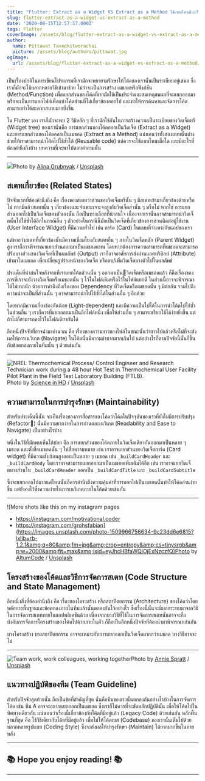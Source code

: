 ```yaml
---
title: "Flutter: Extract as a Widget VS Extract as a Method ใช้แบบไหนดีนะ?"
slug: flutter-extract-as-a-widget-vs-extract-as-a-method
date: '2020-08-15T12:57:37.000Z'
tags: Flutter
coverImage: /assets/blog/flutter-extract-as-a-widget-vs-extract-as-a-method/cover.jpeg
author:
  name: Pittawat Taveekitworachai
  picture: /assets/blog/authors/pittawat.jpg
ogImage:
  url: /assets/blog/flutter-extract-as-a-widget-vs-extract-as-a-method/cover.jpeg
---
```


เป็นเรื่องปกติในการเขียนโปรแกรมที่เรามักจะพยายามรักษาให้โค้ดของเรานั้นเป็นระเบียบอยู่เสมอ ซึ่งเราก็มักจะใช้หลากหลายวิธีเข้ามาช่วย ไม่ว่าจะเป็นการสร้าง เมธอดหรือฟังก์ชัน (Method/Function) เพื่อแยกส่วนของโค้ดที่เรามักใช้เป็นประจำและสมเหตุสมผลที่จะแยกออกมา หรือจะเป็นการแยกไฟล์เพื่อแบ่งโค้ดส่วนที่ไม่เกี่ยวข้องออกไป และทำให้การค้นหาและจัดการโค้ดสามารถทำได้สะดวกสบายมากยิ่งขึ้น

ใน Flutter เอง เราก็มักจะพบ 2 วิธีหลัก ๆ ที่เรามักใช้กันในการสร้างความเป็นระเบียบของวิดเจ็ตทรี (Widget tree) ของเรานั่นคือ การแยกส่วนของโค้ดออกเป็นวิดเจ็ต (Extract as a Widget) และการแยกส่วนของโค้ดออกเป็นเมธอด (Extract as a Method) แน่นอนว่าทั้งสองแบบนั้นต่างช่วยให้เราสามารถนำโค้ดไปใช้ซ้ำได้ (Reusable code) แต่ควรจะใช้แบบไหนเมื่อใด และมีอะไรที่ต้องคำนึงถึงบ้าง บทความนี้จะพาไปตอบคำถามนั้น

---
![](https://images.unsplash.com/photo-1545987796-200677ee1011?ixlib=rb-1.2.1&amp;q=80&amp;fm=jpg&amp;crop=entropy&amp;cs=tinysrgb&amp;w=2000&amp;fit=max&amp;ixid=eyJhcHBfaWQiOjExNzczfQ)Photo by [Alina Grubnyak](https://unsplash.com/@alinnnaaaa?utm_source=ghost&utm_medium=referral&utm_campaign=api-credit) / [Unsplash](https://unsplash.com/?utm_source=ghost&utm_medium=referral&utm_campaign=api-credit)
## สเตทเกี่ยวข้อง (Related States)

ปัจจัยแรกที่ต้องคำนึงถึง คือ เรื่องของสเตทว่าส่วนของวิดเจ็ตทรีนั้น ๆ มีสเตทเข้ามาเกี่ยวข้องด้วยหรือไม่ หากมีแล้วสเตทนั้น ๆ เกี่ยวข้องและจำเพาะเจาะจงสูงกับวิดเจ็ตส่วนั้น ๆ หรือไม่ หากใช่ การแยกส่วนออกไปเป็นวิดเจ็ตของตัวเองนั้น ถือเป็นทางเลือกที่น่าสนใจ เนื่องจากเรานั้นอาจสามารถนำวิดเจ็ตนั้นไปใช้ซ้ำได้อีกในกรณีอื่น ๆ ตัวอย่างในกรณีนี้มักเป็นวิดเจ็ตที่เกี่ยวข้องการส่วนติดต่อผู้ใช้งาน (User Interface Widget) ที่มีความทั่วไป เช่น การ์ด (Card) ในแบบที่จำเพาะกับแอปของเรา

แต่หากว่าสเตทที่เกี่ยวข้องนั้นมีความเชื่อมโยงกับสเตทอื่น ๆ ภายในวิดเจ็ตหลัก (Parent Widget) สูง เราก็อาจพิจารณาแยกส่วนออกมาเป็นเมธอดแทน โดยหากต้องการความสามารถที่เมธอดจะสามารถปรับบางส่วนของวิดเจ็ตที่เป็นผลลัพธ์ (Output) เราก็อาจอาศัยการส่งผ่านแอตทริบิลท์ (Attribute) เข้ามาในเมธอด เพื่อเปลี่ยนรูปร่างหน้าของวิดเจ็ต หรือลบ/เพิ่มวิดเจ็ตบางตัวไปในผลลัพธ์

ประเด็นที่น่าสนใจหลังจากที่เราแยกโค้ดส่วนนั้น ๆ ออกมาเป็นวิดเจ็ตหรือเมธอดแล้ว ก็คือเรื่องของการที่เราจะยังวางวิดเจ็ตหรือเมธอดนั้น ๆ ไว้ในไฟล์เดิมหรือไว้ในไฟล์แยกดี ในส่วนนี้อาจจะพิจารณาได้ไม่ยากนัก ด้วยการคำนึงถึงเรื่องของ Dependency ที่วิดเจ็ตหรือเมธอดนั้น ๆ มีต่อกัน รวมไปถึงความน่าจะเป็นที่ส่วนนั้น ๆ อาจสามารถนำไปใช้ซ้ำได้ในส่วนอื่น ๆ อีกด้วย

โดยหากมีความเกี่ยงข้องกันน้อย (Light-dependent) และมีความเป็นไปได้ในการนำโค้ดไปใช้ซ้ำในส่วนอื่น ๆ เราก็ควรที่แยกออกมาเป็นอีกไฟล์หนึ่ง เพื่อให้ส่วนอื่น ๆ สามารถเรียกใช้ได้ง่ายยิ่งขึ้น แต่ถ้าไม่ก็สามารถคงไว้ในไฟล์เดียวกันได้

อีกหนึ่งปัจจัยที่อาจนำมาคำนวณ คือ เรื่องของความยาวของไฟล์ในขณะนั้นว่ายาวไปแล้วหรือไม่ที่จะส่งผลให้การเนวิเกต (Navigate) ในโค้ดนั้นมีความลำบากมากเกินไป แต่อย่างไรก็ตามปัจจัยนี้นั้นก็ขึ้นกับข้อตกลงภายในทีมนั้น ๆ ด้วยเช่นกัน

---
![NREL Thermochemical Process/ Control Engineer and Research Technician work during a 48 hour Hot Test in Thermochemical User Facility Pilot Plant in the Field Test Laboratory Building (FTLB).](https://images.unsplash.com/photo-1574689049868-e94ed5301745?ixlib=rb-1.2.1&amp;q=80&amp;fm=jpg&amp;crop=entropy&amp;cs=tinysrgb&amp;w=2000&amp;fit=max&amp;ixid=eyJhcHBfaWQiOjExNzczfQ)Photo by [Science in HD](https://unsplash.com/@scienceinhd?utm_source=ghost&utm_medium=referral&utm_campaign=api-credit) / [Unsplash](https://unsplash.com/?utm_source=ghost&utm_medium=referral&utm_campaign=api-credit)
## ความสามารถในการบำรุงรักษา (Maintainability)

สำหรับประเด็นนี้นั้น จะเป็นเรื่องของการสื่อสารของโค้ดว่าโค้ดในปัจจุบันของเราที่ยังไม่มีการปรับปรุง (Refactor) นั้นมีความยากง่ายในการอ่านและเนวิเกต (Readability and Ease to Navigate) เป็นอย่างไรบ้าง 

หนึ่งในวิธีที่มักพบเห็นได้บ่อย คือ การแยกส่วนของโค้ดภายในวิดเจ็ตเดียวกันออกมาเป็นหลาย ๆ เมธอด และตั้งชื่อเมธอดนั้น ๆ ให้สื่อความหมาย เช่น เราอาจแยกส่วนของวิดเจ็ตการ์ด (Card widget) ที่มีความซับซ้อนสูงออกเป็นหลาย ๆ เมธอด เช่น `_buildCardHeader` และ `_buildCardBody` โดยเราอาจสามารถแยกออกมาเป็นเมธอดเพิ่มเติมได้อีก เช่น เราอาจแยกวิดเจ็ตบางส่วนใน `_buildCardHeader` ออกเป็น `_buildCardTitle` และ `_buildCardSubtitle`

ซึ่งจะแยกออกไปมากแค่ไหนนั้นก็ควรคำนึงถึงความคุ้มค่าที่การออกไปเป็นเมธอดนั้นทำให้โค้ดอ่านง่ายขึ้น แต่ยังคงไว้ซึ่งความง่ายในการเนวิเกตภายในโค้ดด้วยเช่นกัน

---
![More shots like this on my instagram pages 
- https://instagram.com/motivational.coder
- https://instagram.com/grohsfabian](https://images.unsplash.com/photo-1509966756634-9c23dd6e6815?ixlib=rb-1.2.1&amp;q=80&amp;fm=jpg&amp;crop=entropy&amp;cs=tinysrgb&amp;w=2000&amp;fit=max&amp;ixid=eyJhcHBfaWQiOjExNzczfQ)Photo by [AltumCode](https://unsplash.com/@altumcode?utm_source=ghost&utm_medium=referral&utm_campaign=api-credit) / [Unsplash](https://unsplash.com/?utm_source=ghost&utm_medium=referral&utm_campaign=api-credit)
## โครงสร้างของโค้ดและวิธีการจัดการสเตท (Code Structure and State Management)

อีกหนึ่งสิ่งที่ต้องคำนึงถึง คือ เรื่องของโครงสร้าง หรือสถาปัตยกรรม (Architecture) ของโค้ดว่าโดยหลักการพื้นฐานและข้อตกลงภายในทีมแล้วนั้นตกลงกันไว้อย่างไร ซึ่งเรื่องนี้นั้นจะมีผลกระทบมาจากวิธีในการจัดการสเตทภายในแอปพลิเคชันด้วย เนื่องจากบางวิธีที่ใช้ในการจัดการสเตทนั้นอาจจะกึ่งบังคับการจัดการโครงสร้างของโค้ดไปด้วยภายในตัว ก็ถือเป็นอีกหนึ่งปัจจัยที่ต้องนำมาพิจารณาเช่นกัน

บางโครงสร้าง บางสถาปัตยกรรม อาจจะเหมาะกับการแยกออกเป็นวิดเจ็ดมากกว่าเมธอด บางวิธีอาจจะไม่

---
![Team work, work colleagues, working together](https://images.unsplash.com/photo-1522071820081-009f0129c71c?ixlib=rb-1.2.1&amp;q=80&amp;fm=jpg&amp;crop=entropy&amp;cs=tinysrgb&amp;w=2000&amp;fit=max&amp;ixid=eyJhcHBfaWQiOjExNzczfQ)Photo by [Annie Spratt](https://unsplash.com/@anniespratt?utm_source=ghost&utm_medium=referral&utm_campaign=api-credit) / [Unsplash](https://unsplash.com/?utm_source=ghost&utm_medium=referral&utm_campaign=api-credit)
## แนวทางปฏิบัติของทีม (Team Guideline)

สำหรับปัจจัยสุดท้ายนั้น ถือเป็นข้อที่สำคัญที่สุด นั่นคือทีมของเรานั้นตกลงกันอย่างไรบ้างในการจัดการโค้ด เช่น ทีม A อาจจะอยากแยกออกเป็นเมธอด ซึ่งเราก็ไม่ควรที่จะขัดหลักปฏิบัตินั้น เพื่อให้โค้ดไปในทิศทางเดียวกัน แน่นอนว่าเรื่องนี้เกี่ยวข้องกับโค้ดที่มีอยู่แล้ว (Legacy Code) ด้วยเช่นกัน หลักพื้นฐานที่สุด คือ ใช้วิธีเดียวกับโค้ดที่มีอยู่แล้ว เพื่อไม่ให้โค้ดเบส (Codebase) ของเรานั้นเต็มไปด้วยหลากหลายรูปแบบ (Coding Style) ซึ่งจะส่งผลให้บำรุงรักษา (Maintain) ได้ยากมากขึ้นในภายหลัง

---

## ********************************************************************************************************************************📚 Hope you enjoy reading! 📚********************************************************************************************************************************

---
